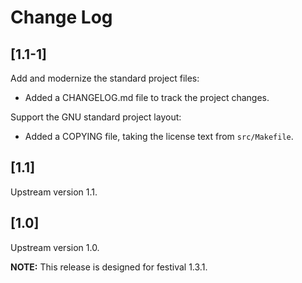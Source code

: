 # Change Log

## [1.1-1]

Add and modernize the standard project files:

  * Added a CHANGELOG.md file to track the project changes.

Support the GNU standard project layout:

  * Added a COPYING file, taking the license text from `src/Makefile`.

## [1.1]

Upstream version 1.1.

## [1.0]

Upstream version 1.0.

__NOTE:__ This release is designed for festival 1.3.1.

